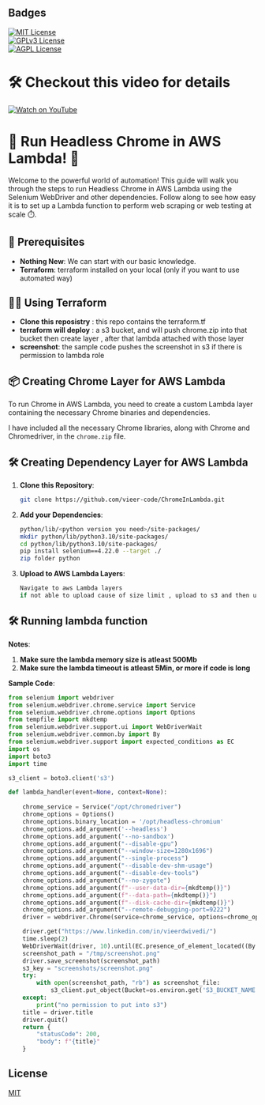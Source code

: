## Badges  

[![MIT License](https://img.shields.io/badge/License-MIT-green.svg)](https://choosealicense.com/licenses/mit/)  
[![GPLv3 License](https://img.shields.io/badge/License-GPL%20v3-yellow.svg)](https://choosealicense.com/licenses/gpl-3.0/)  
[![AGPL License](https://img.shields.io/badge/license-AGPL-blue.svg)](https://choosealicense.com/licenses/gpl-3.0/)


# 🛠️ Checkout this video for details
[![Watch on YouTube](https://img.shields.io/badge/YouTube-Watch-red.svg)](https://www.youtube.com/watch?v=r5JrJxwTy-0)


# 🚀 Run Headless Chrome in AWS Lambda! 🚀 

Welcome to the powerful world of automation! This guide will walk you through the steps to run Headless Chrome in AWS Lambda using the Selenium WebDriver and other dependencies. Follow along to see how easy it is to set up a Lambda function to perform web scraping or web testing at scale ⏱️.

## 🎯 Prerequisites

- **Nothing New**: We can start with our basic knowledge.
- **Terraform**: terraform installed on your local (only if you want to use automated way)

## 👨‍🔧 Using Terraform

- **Clone this reposistry** : this repo contains the terraform.tf
- **terraform will deploy** : a s3 bucket, and will push chrome.zip into that bucket then create layer , after that   lambda attached with those layer
- **screenshot**: the sample code pushes the screenshot in s3 if there is permission to lambda role

## 📦 Creating Chrome Layer for AWS Lambda

To run Chrome in AWS Lambda, you need to create a custom Lambda layer containing the necessary Chrome binaries and dependencies.

I have included all the necessary Chrome libraries, along with Chrome and Chromedriver, in the `chrome.zip` file.

## 🛠️ Creating Dependency Layer for AWS Lambda

1. **Clone this Repository**: 
    ```bash
    git clone https://github.com/vieer-code/ChromeInLambda.git
    ```

2. **Add your Dependencies**:
    ```bash
    python/lib/<python version you need>/site-packages/
    mkdir python/lib/python3.10/site-packages/
    cd python/lib/python3.10/site-packages/
    pip install selenium==4.22.0 --target ./
    zip folder python
    ```

3. **Upload to AWS Lambda Layers**:
    ```bash
    Navigate to aws Lambda layers
    if not able to upload cause of size limit , upload to s3 and then upload though s3
    ```


## 🛠️ Running lambda function

**Notes**: 
1. **Make sure the lambda memory size is atleast 500Mb**
2. **Make sure the lambda timeout is atleast 5Min, or more if code is long** 

**Sample Code**:
```python
from selenium import webdriver
from selenium.webdriver.chrome.service import Service
from selenium.webdriver.chrome.options import Options
from tempfile import mkdtemp
from selenium.webdriver.support.ui import WebDriverWait
from selenium.webdriver.common.by import By
from selenium.webdriver.support import expected_conditions as EC
import os
import boto3
import time

s3_client = boto3.client('s3')

def lambda_handler(event=None, context=None):
    
    chrome_service = Service("/opt/chromedriver")
    chrome_options = Options()
    chrome_options.binary_location = '/opt/headless-chromium'
    chrome_options.add_argument('--headless')
    chrome_options.add_argument('--no-sandbox')
    chrome_options.add_argument("--disable-gpu")
    chrome_options.add_argument("--window-size=1280x1696")
    chrome_options.add_argument("--single-process")
    chrome_options.add_argument("--disable-dev-shm-usage")
    chrome_options.add_argument("--disable-dev-tools")
    chrome_options.add_argument("--no-zygote")
    chrome_options.add_argument(f"--user-data-dir={mkdtemp()}")
    chrome_options.add_argument(f"--data-path={mkdtemp()}")
    chrome_options.add_argument(f"--disk-cache-dir={mkdtemp()}")
    chrome_options.add_argument("--remote-debugging-port=9222")
    driver = webdriver.Chrome(service=chrome_service, options=chrome_options)

    driver.get("https://www.linkedin.com/in/vieerdwivedi/")
    time.sleep(2)
    WebDriverWait(driver, 10).until(EC.presence_of_element_located((By.TAG_NAME, "body")))
    screenshot_path = "/tmp/screenshot.png"
    driver.save_screenshot(screenshot_path)
    s3_key = "screenshots/screenshot.png"
    try:
        with open(screenshot_path, "rb") as screenshot_file:
            s3_client.put_object(Bucket=os.environ.get('S3_BUCKET_NAME'), Key=s3_key, Body=screenshot_file)
    except:
        print("no permission to put into s3")
    title = driver.title
    driver.quit()
    return {
        "statusCode": 200,
        "body": f"{title}"
    }
```

## License  

[MIT](https://choosealicense.com/licenses/mit/)
